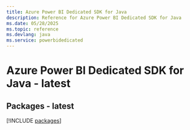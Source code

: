 ```yaml
---
title: Azure Power BI Dedicated SDK for Java
description: Reference for Azure Power BI Dedicated SDK for Java
ms.date: 05/28/2025
ms.topic: reference
ms.devlang: java
ms.service: powerbidedicated
---
```

# Azure Power BI Dedicated SDK for Java - latest
## Packages - latest
[!INCLUDE [packages](power-bi-dedicated-index.md)]